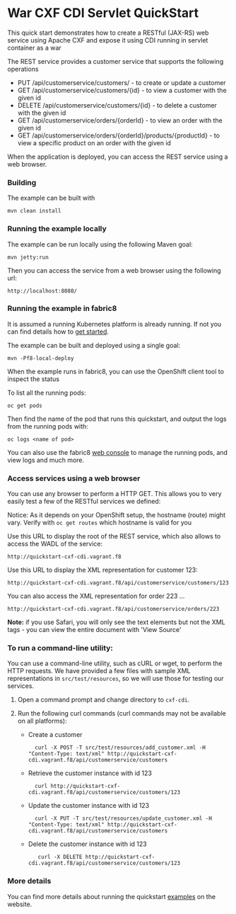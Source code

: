 # War CXF CDI Servlet QuickStart

This quick start demonstrates how to create a RESTful (JAX-RS) web service using Apache CXF and expose it using CDI running in servlet container as a war

The REST service provides a customer service that supports the following operations
 
- PUT /api/customerservice/customers/ - to create or update a customer
- GET /api/customerservice/customers/{id} - to view a customer with the given id
- DELETE /api/customerservice/customers/{id} - to delete a customer with the given id
- GET /api/customerservice/orders/{orderId} - to view an order with the given id
- GET /api/customerservice/orders/{orderId}/products/{productId} - to view a specific product on an order with the given id

When the application is deployed, you can access the REST service using a web browser.


### Building

The example can be built with

    mvn clean install


### Running the example locally

The example can be run locally using the following Maven goal:

    mvn jetty:run

Then you can access the service from a web browser using the following url:

    http://localhost:8080/


### Running the example in fabric8

It is assumed a running Kubernetes platform is already running. If not you can find details how to [get started](http://fabric8.io/guide/getStarted/index.html).

The example can be built and deployed using a single goal:

    mvn -Pf8-local-deploy

When the example runs in fabric8, you can use the OpenShift client tool to inspect the status

To list all the running pods:

    oc get pods

Then find the name of the pod that runs this quickstart, and output the logs from the running pods with:

    oc logs <name of pod>

You can also use the fabric8 [web console](http://fabric8.io/guide/console.html) to manage the
running pods, and view logs and much more.


### Access services using a web browser

You can use any browser to perform a HTTP GET.  This allows you to very easily test a few of the RESTful services we defined:

Notice: As it depends on your OpenShift setup, the hostname (route) might vary. Verify with `oc get routes` which
hostname is valid for you

Use this URL to display the root of the REST service, which also allows to access the WADL of the service:

    http://quickstart-cxf-cdi.vagrant.f8

Use this URL to display the XML representation for customer 123:

    http://quickstart-cxf-cdi.vagrant.f8/api/customerservice/customers/123

You can also access the XML representation for order 223 ...

    http://quickstart-cxf-cdi.vagrant.f8/api/customerservice/orders/223

**Note:** if you use Safari, you will only see the text elements but not the XML tags - you can view the entire document with 'View Source'


### To run a command-line utility:

You can use a command-line utility, such as cURL or wget, to perform the HTTP requests.  We have provided a few files with sample XML representations in `src/test/resources`, so we will use those for testing our services.

1. Open a command prompt and change directory to `cxf-cdi`.
2. Run the following curl commands (curl commands may not be available on all platforms):

    * Create a customer

            curl -X POST -T src/test/resources/add_customer.xml -H "Content-Type: text/xml" http://quickstart-cxf-cdi.vagrant.f8/api/customerservice/customers

    * Retrieve the customer instance with id 123

            curl http://quickstart-cxf-cdi.vagrant.f8/api/customerservice/customers/123

    * Update the customer instance with id 123

            curl -X PUT -T src/test/resources/update_customer.xml -H "Content-Type: text/xml" http://quickstart-cxf-cdi.vagrant.f8/api/customerservice/customers

    * Delete the customer instance with id 123

             curl -X DELETE http://quickstart-cxf-cdi.vagrant.f8/api/customerservice/customers/123


### More details

You can find more details about running the quickstart [examples](http://fabric8.io/guide/getStarted/example.html) on the website.

